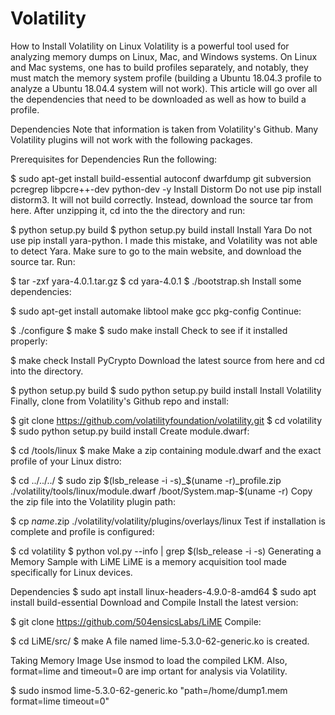 # Volatility


How to Install Volatility on Linux
Volatility is a powerful tool used for analyzing memory dumps on Linux, Mac, and Windows systems. On Linux and Mac systems, one has to build profiles separately, and notably, they must match the memory system profile (building a Ubuntu 18.04.3 profile to analyze a Ubuntu 18.04.4 system will not work). This article will go over all the dependencies that need to be downloaded as well as how to build a profile.

Dependencies
Note that information is taken from Volatility's Github. Many Volatility plugins will not work with the following packages.

Prerequisites for Dependencies
Run the following:

$ sudo apt-get install build-essential autoconf dwarfdump git subversion pcregrep libpcre++-dev python-dev -y
Install Distorm
Do not use pip install distorm3. It will not build correctly. Instead, download the source tar from here. After unzipping it, cd into the the directory and run:

$ python setup.py build
$ python setup.py build install
Install Yara
Do not use pip install yara-python. I made this mistake, and Volatility was not able to detect Yara. Make sure to go to the main website, and download the source tar. Run:

$ tar -zxf yara-4.0.1.tar.gz
$ cd yara-4.0.1
$ ./bootstrap.sh
Install some dependencies:

$ sudo apt-get install automake libtool make gcc pkg-config
Continue:

$ ./configure
$ make
$ sudo make install
Check to see if it installed properly:

$ make check
Install PyCrypto
Download the latest source from here and cd into the directory.

$ python setup.py build
$ sudo python setup.py build install
Install Volatility
Finally, clone from Volatility's Github repo and install:

$ git clone https://github.com/volatilityfoundation/volatility.git
$ cd volatility
$ sudo python setup.py build install
Create module.dwarf:

$ cd /tools/linux
$ make
Make a zip containing module.dwarf and the exact profile of your Linux distro:

$ cd ../../../
$ sudo zip $(lsb_release -i -s)_$(uname -r)_profile.zip ./volatility/tools/linux/module.dwarf /boot/System.map-$(uname -r)
Copy the zip file into the Volatility plugin path:

$ cp *name*.zip ./volatility/volatility/plugins/overlays/linux
Test if installation is complete and profile is configured:

$ cd volatility
$ python vol.py --info | grep $(lsb_release -i -s)
Generating a Memory Sample with LiME
LiME is a memory acquisition tool made specifically for Linux devices.

Dependencies
$ sudo apt install linux-headers-4.9.0-8-amd64
$ sudo apt install build-essential
Download and Compile
Install the latest version:

$ git clone https://github.com/504ensicsLabs/LiME
Compile:

$ cd LiME/src/
$ make
A file named lime-5.3.0-62-generic.ko is created.

Taking Memory Image
Use insmod to load the compiled LKM. Also, format=lime and timeout=0 are imp ortant for analysis via Volatility.

$ sudo insmod lime-5.3.0-62-generic.ko "path=/home/dump1.mem format=lime timeout=0"
